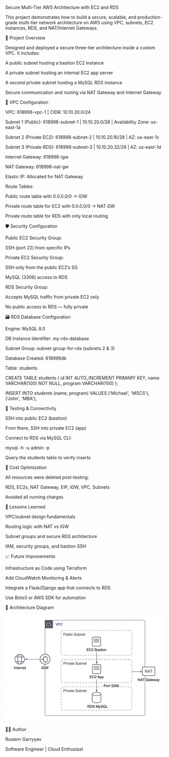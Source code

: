 Secure Multi-Tier AWS Architecture with EC2 and RDS

This project demonstrates how to build a secure, scalable, and production-grade multi-tier network architecture on AWS using VPC, subnets, EC2 instances, RDS, and NAT/Internet Gateways.

📌 Project Overview

Designed and deployed a secure three-tier architecture inside a custom VPC. It includes:

A public subnet hosting a bastion EC2 instance

A private subnet hosting an internal EC2 app server

A second private subnet hosting a MySQL RDS instance

Secure communication and routing via NAT Gateway and Internet Gateway

🧱 VPC Configuration

VPC: 618998-vpc-1 | CIDR: 10.10.20.0/24

Subnet 1 (Public): 618998-subnet-1 | 10.10.20.0/28 | Availability Zone: us-east-1a

Subnet 2 (Private EC2): 618998-subnet-2 | 10.10.20.16/28 | AZ: us-east-1c

Subnet 3 (Private RDS): 618998-subnet-3 | 10.10.20.32/28 | AZ: us-east-1d

Internet Gateway: 618998-igw

NAT Gateway: 618998-nat-gw

Elastic IP: Allocated for NAT Gateway

Route Tables:

Public route table with 0.0.0.0/0 → IGW

Private route table for EC2 with 0.0.0.0/0 → NAT GW

Private route table for RDS with only local routing

🛡️ Security Configuration

Public EC2 Security Group:

SSH (port 22) from specific IPs

Private EC2 Security Group:

SSH only from the public EC2’s SG

MySQL (3306) access to RDS

RDS Security Group:

Accepts MySQL traffic from private EC2 only

No public access to RDS — fully private

🗃️ RDS Database Configuration

Engine: MySQL 8.0

DB Instance Identifier: my-rds-database

Subnet Group: subnet-group-for-rds (subnets 2 & 3)

Database Created: 618998db

Table: students

CREATE TABLE students (
  id INT AUTO_INCREMENT PRIMARY KEY,
  name VARCHAR(100) NOT NULL,
  program VARCHAR(100)
);

INSERT INTO students (name, program) VALUES
('Michael', 'MSCS'),
('John', 'MBA');

🧪 Testing & Connectivity

SSH into public EC2 (bastion)

From there, SSH into private EC2 (app)

Connect to RDS via MySQL CLI:

mysql -h <rds-endpoint> -u admin -p

Query the students table to verify inserts

🧼 Cost Optimization

All resources were deleted post-testing:

RDS, EC2s, NAT Gateway, EIP, IGW, VPC, Subnets

Avoided all running charges

🧠 Lessons Learned

VPC/subnet design fundamentals

Routing logic with NAT vs IGW

Subnet groups and secure RDS architecture

IAM, security groups, and bastion SSH

📈 Future Improvements

Infrastructure as Code using Terraform

Add CloudWatch Monitoring & Alerts

Integrate a Flask/Django app that connects to RDS

Use Boto3 or AWS SDK for automation

📸 Architecture Diagram

![Architecture Diagram](project-diagram.jpg)

👨‍💻 Author

Rustem Garryyev

Software Engineer | Cloud Enthusiast